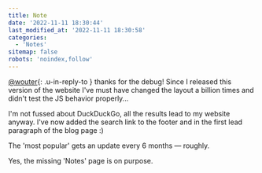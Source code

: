```yaml
---
title: Note
date: '2022-11-11 18:30:44'
last_modified_at: '2022-11-11 18:30:58'
categories: 
  - 'Notes'
sitemap: false
robots: 'noindex,follow'
---
```

[@wouter](https://brainbaking.com/notes/2022/11/11h13m23s03/){: .u-in-reply-to } thanks for the debug! Since I released this version of the website I've must have changed the layout a billion times and didn't test the JS behavior properly... 

I'm not fussed about DuckDuckGo, all the results lead to my website anyway. I've now added the search link to the footer and in the first lead paragraph of the blog page :)

The 'most popular' gets an update every 6 months — roughly.

Yes, the missing 'Notes' page is on purpose.
